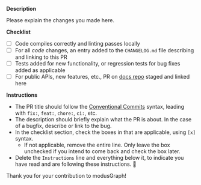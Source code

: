 **Description**

Please explain the changes you made here.

**Checklist**

- [ ] Code compiles correctly and linting passes locally
- [ ] For all _code_ changes, an entry added to the `CHANGELOG.md` file describing and linking to
      this PR
- [ ] Tests added for new functionality, or regression tests for bug fixes added as applicable
- [ ] For public APIs, new features, etc., PR on [docs repo](https://github.com/hypermodeinc/docs)
      staged and linked here

**Instructions**

- The PR title should follow the [Conventional Commits](https://www.conventionalcommits.org/)
  syntax, leading with `fix:`, `feat:`, `chore:`, `ci:`, etc.
- The description should briefly explain what the PR is about. In the case of a bugfix, describe or
  link to the bug.
- In the checklist section, check the boxes in that are applicable, using `[x]` syntax.
  - If not applicable, remove the entire line. Only leave the box unchecked if you intend to come
    back and check the box later.
- Delete the `Instructions` line and everything below it, to indicate you have read and are
  following these instructions. 🙂

Thank you for your contribution to modusGraph!
